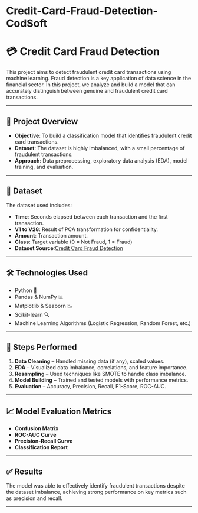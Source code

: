 # Credit-Card-Fraud-Detection-CodSoft
# 💳 Credit Card Fraud Detection

This project aims to detect fraudulent credit card transactions using machine learning. Fraud detection is a key application of data science in the financial sector. In this project, we analyze and build a model that can accurately distinguish between genuine and fraudulent credit card transactions.

---

## 📘 Project Overview

- **Objective**: To build a classification model that identifies fraudulent credit card transactions.
- **Dataset**: The dataset is highly imbalanced, with a small percentage of fraudulent transactions.
- **Approach**: Data preprocessing, exploratory data analysis (EDA), model training, and evaluation.

---

## 📁 Dataset

The dataset used includes:
- **Time**: Seconds elapsed between each transaction and the first transaction.
- **V1 to V28**: Result of PCA transformation for confidentiality.
- **Amount**: Transaction amount.
- **Class**: Target variable (0 = Not Fraud, 1 = Fraud)
- **Dataset Source**:[Credit Card Fraud Detection](https://www.kaggle.com/datasets/mlg-ulb/creditcardfraud/code?datasetId=310&sortBy=relevance)
---

## 🛠️ Technologies Used

- Python 🐍
- Pandas & NumPy 📊
- Matplotlib & Seaborn 📉
- Scikit-learn 🔍
- Machine Learning Algorithms (Logistic Regression, Random Forest, etc.)

---

## 🚀 Steps Performed

1. **Data Cleaning** – Handled missing data (if any), scaled values.
2. **EDA** – Visualized data imbalance, correlations, and feature importance.
3. **Resampling** – Used techniques like SMOTE to handle class imbalance.
4. **Model Building** – Trained and tested models with performance metrics.
5. **Evaluation** – Accuracy, Precision, Recall, F1-Score, ROC-AUC.

---

## 📈 Model Evaluation Metrics

- **Confusion Matrix**
- **ROC-AUC Curve**
- **Precision-Recall Curve**
- **Classification Report**

---

## ✅ Results

The model was able to effectively identify fraudulent transactions despite the dataset imbalance, achieving strong performance on key metrics such as precision and recall.

---
